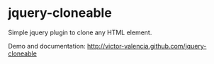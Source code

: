 jquery-cloneable
================

Simple jquery plugin to clone any HTML element.

Demo and documentation: http://victor-valencia.github.com/jquery-cloneable
